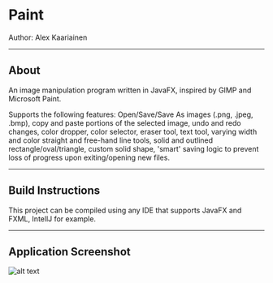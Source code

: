
# Paint
Author: Alex Kaariainen
_______________________________________________________________

## About
An image manipulation program written in JavaFX, inspired by GIMP and Microsoft Paint. 

Supports the following features: Open/Save/Save As images (.png, .jpeg, .bmp), copy and paste portions of the selected image, undo and redo changes, color dropper, color selector, eraser tool, text tool, varying width and color straight and free-hand line tools, solid and outlined rectangle/oval/triangle, custom solid shape, 'smart' saving logic to prevent loss of progress upon exiting/opening new files. 
_______________________________________________________________

## Build Instructions
This project can be compiled using any IDE that supports JavaFX and FXML, IntellJ for example.
_______________________________________________________________

## Application Screenshot
![alt text](https://i.imgur.com/TBa1XWs.png)
